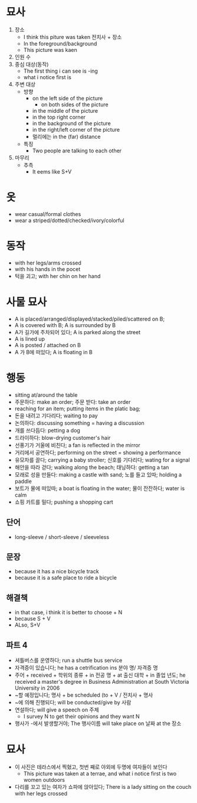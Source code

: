 # 묘사
1. 장소
	* I think this piture was taken 전치사 + 장소
	* In the foreground/background
	* This picture was kaen 
2. 인원 수
3. 중심 대상(동작)
	* The first thing i can see is -ing
	*  what i notice first is
4. 주변 대상
	- 방향
		* on the left side of the picture
			* on both sides of the picture
		* in the middle of the picture
		* in the top right corner
		* in the background of the picture
		* in the right/left corner of the picture
		* 멀리에는 in the (far) distance
	- 특징
		* Two people are talking to each other
5. 마무리
	- 추측
		* It eems like S+V

# 옷
* wear casual/formal clothes
* wear a striped/dotted/checked/ivory/colorful

# 동작
* with her legs/arms crossed
* with his hands in the pocet
* 턱을 괴고; with her chin on her hand

# 사물 묘사
* A is placed/arranged/displayed/stacked/piled/scattered on B; 
* A is covered with B; A is surrounded by B
* A가 길가에 주차되어 있다; A is parked along the street
* A is lined up
* A is posted / attached on B
* A 가 B에 떠있다; A is floating in B

# 행동
* sitting at/around the table
* 주문하다: make an order;  주문 받다: take an order
* reaching for an item; putting items in the platic bag;
* 돈을 내려고 기다리다; waiting to pay
* 논의하다: discussing something = having a discussion
* 개를 쓰다듬다: petting a dog
* 드라이하다: blow-drying customer's hair
* 선풍기가 거울에 비친다; a fan is reflected in the mirror
* 거리에서 공연하다; performing on the street = showing a performance
* 유모차를 끌다; carrying a baby stroller; 신호를 기다리다; wating for a signal
* 해안을 따라 걷다; walking along the beach; 태닝하다: getting a tan
* 모래로 성을 만들다: making a castle with sand; 노를 들고 있따; holding a paddle
* 보트가 물에 떠있따; a boat is floating in the water; 물이 잔잔하다; water is calm
* 쇼핑 카트를 밀다; pushing a shopping cart

## 단어
* long-sleeve / short-sleeve / sleeveless


## 문장
* because it has a nice bicycle track
* because it is a safe place to ride a bicycle

## 해결책
* in that case, i think it is better to choose + N
* because S + V
* ALso, S+V

## 파트 4
* 셔틀버스를 운영하다; run a shuttle bus service
* 자격증이 있습니다; he has a cetrification ins 분야 명/ 자격증 명
* 주어 + received + 학위의 종류 + in 전공 명 + at 출신 대학 + in 졸업 년도; 
  he received a master's degree in Business Administration at South Victoria University in 2006
* ~할 예정입니다; 명사 + be scheduled (to + V / 전치사 + 명사
* ~에 의해 진행되다; will be conducted/give by 사람
* 연설하다; will give a speech on 주제
	* I survey N to get their opinions and they want N
* 행사가 -에서 발생할거야; The 행사이름 will take place on 날짜 at the 장소

# 묘사
* 이 사진은 테라스에서 찍혔고, 첫번 째로 야외에 두명에 여자들이 보인다
	* This picture was taken at a terrae, and what i notice first is two women outdoors
* 다리를 꼬고 있는 여자가 쇼파에 앉아있다; There is a lady sitting on the couch with her legs crossed